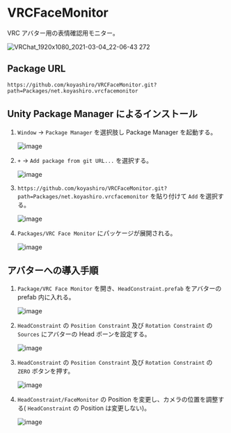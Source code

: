 # VRCFaceMonitor

VRC アバター用の表情確認用モニター。

![VRChat_1920x1080_2021-03-04_22-06-43 272](https://user-images.githubusercontent.com/6698252/109968925-a3846180-7d36-11eb-9781-d875546feac8.png)

## Package URL

`https://github.com/koyashiro/VRCFaceMonitor.git?path=Packages/net.koyashiro.vrcfacemonitor`

## Unity Package Manager によるインストール

1. `Window` -> `Package Manager` を選択肢し Package Manager を起動する。

   ![image](https://user-images.githubusercontent.com/6698252/126033210-9ec5dd9e-46cd-45a6-830d-eab51171ee68.png)

2. `+` -> `Add package from git URL...` を選択する。

   ![image](https://user-images.githubusercontent.com/6698252/126033246-b82e6d11-198e-4617-a006-ebf086518892.png)

3. `https://github.com/koyashiro/VRCFaceMonitor.git?path=Packages/net.koyashiro.vrcfacemonitor` を貼り付けて `Add` を選択する。

   ![image](https://user-images.githubusercontent.com/6698252/126033265-67db425d-b0a8-498f-9910-e72f97eaaa7a.png)

4. `Packages/VRC Face Monitor` にパッケージが展開される。

   ![image](https://user-images.githubusercontent.com/6698252/126033308-7e0b8195-4d6b-4963-bbc2-9e770b24b440.png)

## アバターへの導入手順

1. `Package/VRC Face Monitor` を開き、`HeadConstraint.prefab` をアバターの prefab 内に入れる。

   ![image](https://user-images.githubusercontent.com/6698252/130229663-bdd4fc84-3608-43ba-9302-12cd1619fd3d.png)

2. `HeadConstraint` の `Position Constraint` 及び `Rotation Constraint` の `Sources` にアバターの Head ボーンを設定する。

   ![image](https://user-images.githubusercontent.com/6698252/130229971-132b86cb-7f5b-4227-8986-59dc0cd6daf4.png)

3. `HeadConstraint` の `Position Constraint` 及び `Rotation Constraint` の `ZERO` ボタンを押す。

   ![image](https://user-images.githubusercontent.com/6698252/130230064-6ab6c6e8-04d2-495d-98b4-4ee4fe715e78.png)

4. `HeadConstraint/FaceMonitor` の Position を変更し、カメラの位置を調整する( `HeadConstraint` の Position は変更しない)。

   ![image](https://user-images.githubusercontent.com/6698252/130225782-ead3e856-9ced-43ad-8b67-35612b1258eb.png)

